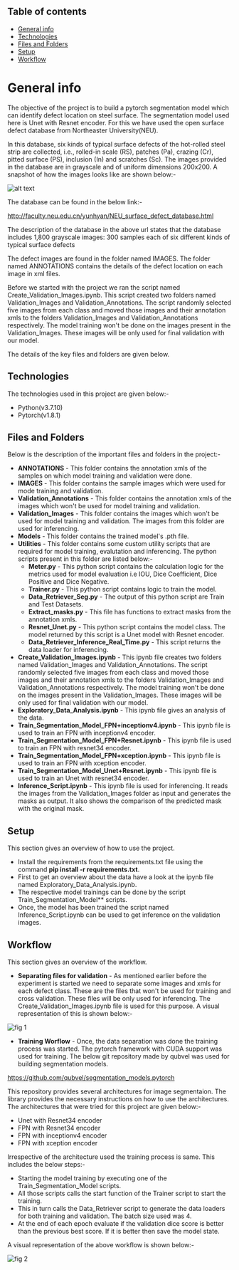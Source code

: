 ## Table of contents
* [General info](#general-info)
* [Technologies](#technologies)
* [Files and Folders](#files-and-folders)
* [Setup](#Setup)
* [Workflow](#Workflow)



# General info
The objective of the project is to build a pytorch segmentation model which can identify defect location on steel surface. The segmentation model used here is Unet with Resnet encoder. For this we have used the open surface defect database from Northeaster University(NEU).

In this database, six kinds of typical surface defects of the hot-rolled steel strip are collected, i.e., rolled-in scale (RS), patches (Pa), crazing (Cr), pitted surface (PS), inclusion (In) and scratches (Sc). The images provided in the database are in grayscale and of uniform dimensions 200x200. A snapshot of how the images looks like are shown below:-


![alt text](http://faculty.neu.edu.cn/yunhyan/Webpage%20for%20article/NEU%20surface%20defect%20database/Fig.2.png)


The database can be found in the below link:-

http://faculty.neu.edu.cn/yunhyan/NEU_surface_defect_database.html

The description of the database in the above url states that the database includes 1,800 grayscale images: 300 samples each of six different kinds of typical surface defects

The defect images are found in the folder named IMAGES. The folder named ANNOTATIONS contains the details of the defect location on each image in xml files.

Before we started with the project we ran the script named Create_Validation_Images.ipynb. This script created two folders named Validation_Images and Validation_Annotations. The script randomly selected five images from each class and moved those images and their annotation xmls to the folders Validation_Images and Validation_Annotations respectively. The model training won't be done on the images present in the Validation_Images. These images will be only used for final validation with our model.

The details of the key files and folders are given below.

## Technologies

The technologies used in this project are given below:-

* Python(v3.7.10)
* Pytorch(v1.8.1)


## Files and Folders

Below is the description of the important files and folders in the project:-

* **ANNOTATIONS** - This folder contains the annotation xmls of the samples on which model training and validation were done.
* **IMAGES** - This folder contains the sample images which were used for mode training and validation.
* **Validation_Annotations** - This folder contains the annotation xmls of the images which won't be used for model training and validation.
* **Validation_Images** - This folder contains the images which won't be used for model training and validation. The images from this folder are used for inferencing.
* **Models** - This folder contains the trained model's .pth file.
* **Utilities** - This folder contains some custom utility scripts that are required for model training, evalutation and inferencing. The python scripts present in this folder are listed below:-
  * **Meter.py** - This python script contains the calculation logic for the metrics used for model evaluation i.e IOU, Dice Coefficient, Dice Positive and Dice Negative.
  * **Trainer.py** - This python script contains logic to train the model. 
  * **Data_Retriever_Seg.py** - The output of this python script are Train and Test Datasets.
  * **Extract_masks.py** - This file has functions to extract masks from the annotation xmls.
  * **Resnet_Unet.py** - This python script contains the model class. The model returned by this script is a Unet model with Resnet encoder.
  * **Data_Retriever_Inference_Real_Time.py** - This script returns the data loader for inferencing.
* **Create_Validation_Images.ipynb** - This ipynb file creates two folders named Validation_Images and Validation_Annotations. The script randomly selected five images from each     class and moved those images and their annotation xmls to the folders Validation_Images and Validation_Annotations respectively. The model training won't be done on the images present in the Validation_Images. These images will be only used for final validation with our model.
* **Exploratory_Data_Analysis.ipynb** - This ipynb file gives an analysis of the data.
* **Train_Segmentation_Model_FPN+inceptionv4.ipynb** - This ipynb file is used to train an FPN with inceptionv4 encoder.
* **Train_Segmentation_Model_FPN+Resnet.ipynb** - This ipynb file is used to train an FPN with resnet34 encoder.
* **Train_Segmentation_Model_FPN+xception.ipynb** - This ipynb file is used to train an FPN with xception encoder.
* **Train_Segmentation_Model_Unet+Resnet.ipynb** - This ipynb file is used to train an Unet with resnet34 encoder.
* **Inference_Script.ipynb** - This ipynb file is used for inferencing. It reads the images from the Validation_Images folder as input and generates the masks as output. It also shows the comparison of the predicted mask with the original mask.

## Setup

This section gives an overview of how to use the project.

* Install the requirements from the requirements.txt file using the command **pip install -r requirements.txt**.
* First to get an overview about the data have a look at the ipynb file named Exploratory_Data_Analysis.ipynb.
* The respective model trainings can be done by the script Train_Segmentation_Model** scripts.
* Once, the model has been trained the script named Inference_Script.ipynb can be used to get inference on the validation images.

## Workflow

This section gives an overview of the workflow.

* **Separating files for validation** - As mentioned earlier before the experiment is started we need to separate some images and xmls for each defect class. These are the files that won't be used for training and cross validation. These files will be only used for inferencing. The Create_Validation_Images.ipynb file is used for this purpose. A visual representation of this is shown below:-



![fig 1](https://github.com/siddhartamukherjee/NEU-SURFACE-DEFECT/blob/master/Workflow_Images/Data_Separation.jpg)

* **Training Worflow** - Once, the data separation was done the training process was started. The pytorch framework with CUDA support was used for training. The below git repository made by qubvel was used for building segmentation models. 

https://github.com/qubvel/segmentation_models.pytorch

This repository provides several architectures for image segmentaion. The library provides the necessary instructions on how to use the architectures. The architectures that were tried for this project are given below:-

 * Unet with Resnet34 encoder
 * FPN with Resnet34 encoder
 * FPN with inceptionv4 encoder
 * FPN with xception encoder

Irrespective of the architecture used the training process is same. This includes the below steps:-
 * Starting the model training by executing one of the Train_Segmentation_Model scripts. 
 * All those scripts calls the start function of the Trainer script to start the training.
 * This in turn calls the Data_Retriever script to generate the data loaders for both training and validation. The batch size used was 4.
 * At the end of each epoch evaluate if the validation dice score is better than the previous best score. If it is better then save the model state.

A visual representation of the above workflow is shown below:-

![fig 2](https://github.com/siddhartamukherjee/NEU-SURFACE-DEFECT/blob/master/Workflow_Images/Data_Separation.jpg)


